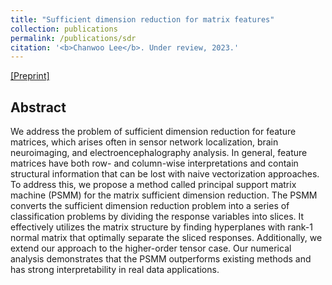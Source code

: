 ```yaml
---
title: "Sufficient dimension reduction for matrix features"
collection: publications
permalink: /publications/sdr
citation: '<b>Chanwoo Lee</b>. Under review, 2023.'
---
```


[[Preprint]](https://arxiv.org/pdf/2303.04286.pdf)

## Abstract
We address the problem of sufficient dimension reduction for feature matrices, which arises often in sensor network localization, brain neuroimaging, and electroencephalography analysis. In general, feature matrices have both row- and column-wise interpretations and contain structural information that can be lost with naive vectorization approaches. To address this, we propose a method called principal support matrix machine (PSMM) for the matrix sufficient dimension reduction.
The PSMM converts the sufficient dimension reduction problem into a series of classification problems by dividing the response variables into slices. It effectively utilizes the matrix structure by finding hyperplanes with rank-1 normal matrix that optimally separate the sliced responses. Additionally, we extend our approach to the higher-order tensor case.
Our numerical analysis demonstrates that the PSMM outperforms existing methods and has strong interpretability in real data applications.
